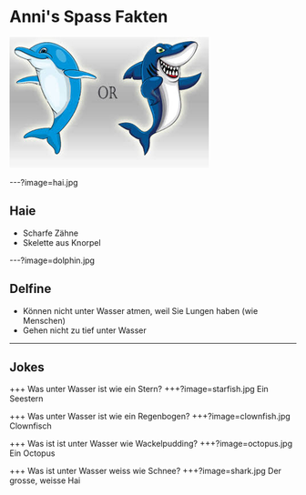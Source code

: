 # Anni's Spass Fakten

![Dolphin or Shark](title.jpg)

---?image=hai.jpg

## Haie

- Scharfe Zähne
- Skelette aus Knorpel

---?image=dolphin.jpg

## Delfine

- Können nicht unter Wasser atmen, weil Sie Lungen haben (wie Menschen)
- Gehen nicht zu tief unter Wasser

---

## Jokes

+++
Was unter Wasser ist wie ein Stern?
+++?image=starfish.jpg
Ein Seestern

+++
Was unter Wasser ist wie ein Regenbogen?
+++?image=clownfish.jpg
Clownfisch

+++
Was ist ist unter Wasser wie Wackelpudding?
+++?image=octopus.jpg
Ein Octopus

+++
Was ist unter Wasser weiss wie Schnee?
+++?image=shark.jpg
Der grosse, weisse Hai
